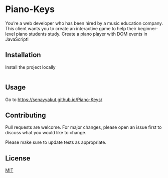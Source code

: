 # Piano-Keys

You’re a web developer who has been hired by a music education company. This client wants you to create an interactive game to help their beginner-level piano students study. 
Create a piano player with DOM events in JavaScript!

## Installation

Install the project locally
```bash
```

## Usage
Go to 
https://senayyakut.github.io/Piano-Keys/

## Contributing
Pull requests are welcome. For major changes, please open an issue first to discuss what you would like to change.

Please make sure to update tests as appropriate.

## License
[MIT](https://choosealicense.com/licenses/mit/)
